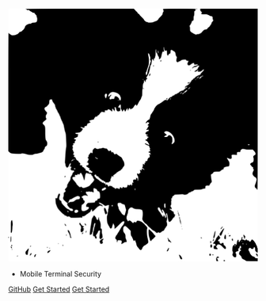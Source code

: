 
![logo](_media/icon.svg)



* Mobile Terminal Security


[GitHub](https://github.com/wolf-lc1/)
[Get Started](#quick-start)
[Get Started](#quick-start)